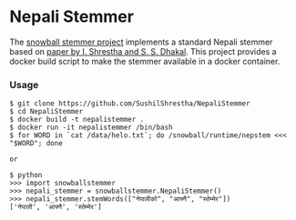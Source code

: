 # Nepali Stemmer
The [snowball stemmer project](https://github.com/snowballstem/snowball) implements a standard Nepali stemmer based on [paper by I. Shrestha and S. S. Dhakal](https://www.semanticscholar.org/paper/A-new-stemmer-for-Nepali-language-Shrestha-Dhakal/f60377b81f643cb3a21aa8e0e1b13df6b35edbe9). This project provides a docker build script to make the stemmer available in a docker container. 
### Usage
```
$ git clone https://github.com/SushilShrestha/NepaliStemmer
$ cd NepaliStemmer
$ docker build -t nepalistemmer .
$ docker run -it nepalistemmer /bin/bash
$ for WORD in `cat /data/helo.txt`; do /snowball/runtime/nepstem <<< "$WORD"; done

or 

$ python
>>> import snowballstemmer
>>> nepali_stemmer = snowballstemmer.NepaliStemmer()
>>> nepali_stemmer.stemWords(["नेपालीको", "आफ्नै", "स्तेम्मेर"])
['नेपाली', 'आफ्नै', 'स्तेम्मेर']
```
